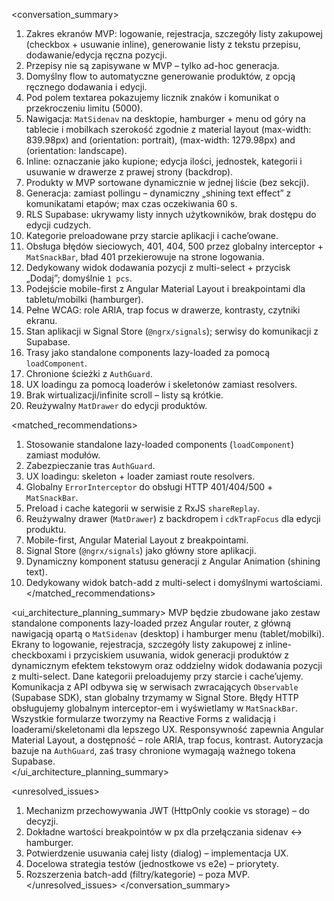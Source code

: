 <conversation_summary>
<decisions>

1. Zakres ekranów MVP: logowanie, rejestracja, szczegóły listy zakupowej (checkbox + usuwanie inline), generowanie listy z tekstu przepisu, dodawanie/edycja ręczna pozycji.
2. Przepisy nie są zapisywane w MVP – tylko ad-hoc generacja.
3. Domyślny flow to automatyczne generowanie produktów, z opcją ręcznego dodawania i edycji.
4. Pod polem textarea pokazujemy licznik znaków i komunikat o przekroczeniu limitu (5000).
5. Nawigacja: `MatSidenav` na desktopie, hamburger + menu od góry na tablecie i mobilkach szerokość zgodnie z material layout
   (max-width: 839.98px) and (orientation: portrait), (max-width: 1279.98px) and (orientation: landscape).
6. Inline: oznaczanie jako kupione; edycja ilości, jednostek, kategorii i usuwanie w drawerze z prawej strony (backdrop).
7. Produkty w MVP sortowane dynamicznie w jednej liście (bez sekcji).
8. Generacja: zamiast pollingu – dynamiczny „shining text effect” z komunikatami etapów; max czas oczekiwania 60 s.
9. RLS Supabase: ukrywamy listy innych użytkowników, brak dostępu do edycji cudzych.
10. Kategorie preloadowane przy starcie aplikacji i cache’owane.
11. Obsługa błędów sieciowych, 401, 404, 500 przez globalny interceptor + `MatSnackBar`, bład 401 przekierowuje na strone logowania.
12. Dedykowany widok dodawania pozycji z multi-select + przycisk „Dodaj”; domyślnie `1 pcs`.
13. Podejście mobile-first z Angular Material Layout i breakpointami dla tabletu/mobilki (hamburger).
14. Pełne WCAG: role ARIA, trap focus w drawerze, kontrasty, czytniki ekranu.
15. Stan aplikacji w Signal Store (`@ngrx/signals`); serwisy do komunikacji z Supabase.
16. Trasy jako standalone components lazy-loaded za pomocą `loadComponent`.
17. Chronione ścieżki z `AuthGuard`.
18. UX loadingu za pomocą loaderów i skeletonów zamiast resolvers.
19. Brak wirtualizacji/infinite scroll – listy są krótkie.
20. Reużywalny `MatDrawer` do edycji produktów.  
    </decisions>

<matched_recommendations>

1. Stosowanie standalone lazy-loaded components (`loadComponent`) zamiast modułów.
2. Zabezpieczanie tras `AuthGuard`.
3. UX loadingu: skeleton + loader zamiast route resolvers.
4. Globalny `ErrorInterceptor` do obsługi HTTP 401/404/500 + `MatSnackBar`.
5. Preload i cache kategorii w serwisie z RxJS `shareReplay`.
6. Reużywalny drawer (`MatDrawer`) z backdropem i `cdkTrapFocus` dla edycji produktu.
7. Mobile-first, Angular Material Layout z breakpointami.
8. Signal Store (`@ngrx/signals`) jako główny store aplikacji.
9. Dynamiczny komponent statusu generacji z Angular Animation (shining text).
10. Dedykowany widok batch-add z multi-select i domyślnymi wartościami.  
    </matched_recommendations>

<ui_architecture_planning_summary>
MVP będzie zbudowane jako zestaw standalone components lazy-loaded przez Angular router, z główną nawigacją opartą o `MatSidenav` (desktop) i hamburger menu (tablet/mobilki). Ekrany to logowanie, rejestracja, szczegóły listy zakupowej z inline-checkboxami i przyciskiem usuwania, widok generacji produktów z dynamicznym efektem tekstowym oraz oddzielny widok dodawania pozycji z multi-select. Dane kategorii preloadujemy przy starcie i cache’ujemy. Komunikacja z API odbywa się w serwisach zwracających `Observable` (Supabase SDK), stan globalny trzymamy w Signal Store. Błędy HTTP obsługujemy globalnym interceptor-em i wyświetlamy w `MatSnackBar`. Wszystkie formularze tworzymy na Reactive Forms z walidacją i loaderami/skeletonami dla lepszego UX. Responsywność zapewnia Angular Material Layout, a dostępność – role ARIA, trap focus, kontrast. Autoryzacja bazuje na `AuthGuard`, zaś trasy chronione wymagają ważnego tokena Supabase.  
</ui_architecture_planning_summary>

<unresolved_issues>

1. Mechanizm przechowywania JWT (HttpOnly cookie vs storage) – do decyzji.
2. Dokładne wartości breakpointów w px dla przełączania sidenav ↔ hamburger.
3. Potwierdzenie usuwania całej listy (dialog) – implementacja UX.
4. Docelowa strategia testów (jednostkowe vs e2e) – priorytety.
5. Rozszerzenia batch-add (filtry/kategorie) – poza MVP.  
   </unresolved_issues>
   </conversation_summary>
